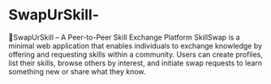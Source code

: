 # SwapUrSkill-
🔁SwapUrSkill – A Peer-to-Peer Skill Exchange Platform SkillSwap is a minimal web application that enables individuals to exchange knowledge by offering and requesting skills within a community. Users can create profiles, list their skills, browse others by interest, and initiate swap requests to learn something new or share what they know.
